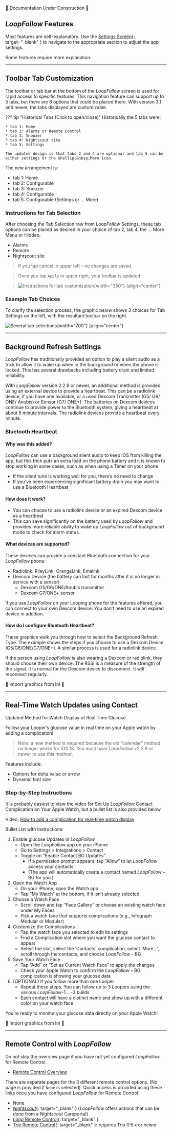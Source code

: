 
🚧 Documentation Under Construction 🚧

<!--todo-->
<!--Notes: be sure to add this info

-->

## *LoopFollow* Features

Most features are self-explanatory. Use the [Settings Screen](lf-setup.md#settings-screen){: target="_blank" } to navigate to the appropriate section to adjust the app settings.

Some features require more explanation. 

- - -

## Toolbar Tab Customization

The toolbar or tab bar at the bottom of the *LoopFollow* screen is used for rapid access to specific features. This navigation feature can support up to 5 tabs, but there are 6 options that could be placed there. With version 3.1 and newer, the tabs displayed are customizable.

??? tip "Historical Tabs (Click to open/close)"
    Historically the 5 tabs were:

    * tab 1: Home
    * tab 2: Alarms or Remote Control
    * tab 3: Snoozer
    * tab 4: Nightscout site
    * tab 5: Settings

    The updated design is that tabs 2 and 4 are optional and tab 5 can be either settings or the &hellip;&nbsp;More icon.

The new arrangement is:

* tab 1: Home
* tab 2: Configurable
* tab 3: Snoozer
* tab 4: Configurable
* tab 5: Configurable (Settings or &hellip;&nbsp;More)

### Instructions for Tab Selection

After choosing the Tab Selection row from *LoopFollow* Settings, these tab options can be placed as desired in your choice of tab 2, tab 4, the &hellip;&nbsp;More Menu or Hidden. 

* Alarms
* Remote
* Nightscout site

> If you tap cancel in upper left - no changes are saved. 

> Once you tap `Apply` in upper right, your toolbar is updated.

> ![Instructions for tab customization](img/lf-tab-custom-instructions.svg){width="350"}
{align="center"}


### Example Tab Choices

To clarify the selection process, the graphic below shows 3 choices for Tab Settings on the left, with the resultant toolbar on the right.

![Several tab selections](img/lf-tab-custom.svg){width="700"}
{align="center"}


- - -

## Background Refresh Settings

*LoopFollow* has traditionally provided an option to play a silent audio as a trick to allow it to wake up when in the background or when the phone is locked. This has several drawbacks including battery drain and limited reliability.

With *LoopFollow* version 2.2.9 or newer, an additional method is provided using an external device to provide a heartbeat. This can be a radiolink device, if you have one available, or a used Dexcom Transmitter (G5/ G6/ ONE/ Anubis) or Sensor (G7/ ONE+). The batteries on Dexcom devices continue to provide power to the Bluetooth system, giving a heartbeat at about 5 minute intervals. The radiolink devices provide a heartbeat every minute.

### Bluetooth Heartbeat

#### Why was this added?

*LoopFollow* can use a background silent audio to keep iOS from killing the app, but this trick puts an extra load on the phone battery and it is known to stop working in some cases, such as when using a Timer on your phone

* If the silent tune is working well for you, there’s no need to change
* If you’ve been experiencing significant battery drain you may want to use a Bluetooth Heartbeat

#### How does it work?

* You can choose to use a radiolink device or an expired Dexcom device as a heartbeat
* This can save significantly on the battery used by *LoopFollow* and provides more reliable ability to wake up *LoopFollow* out of background mode to check for alarm status.

#### What devices are supported?

These devices can provide a constant Bluetooth connection for your *LoopFollow* phone:

* Radiolink:  RileyLink, OrangeLink,  Emalink
* Dexcom Device (the battery can last for months after it is no longer in service with a sensor)
    * Dexcom G5/G6/ONE/Anubis transmitter
    * Dexcom G7/ONE+ sensor

If you use *LoopFollow* on your Looping phone for the features offered, you can connect to your own Dexcom device. You don’t need to use an expired device in addition.

#### How do I configure Bluetooth Heartbeat?

These graphics walk you through how to select the Background Refresh Type.  The example shows the steps if you choose to use a Dexcom Device (G5/G6/ONE/G7/ONE+). A similar process is used for a radiolink device.

If the person using *LoopFollow* is also wearing a Dexcom or radiolink, they should choose their own device. The RSSI is a measure of the strength of the signal. It is normal for the Dexcom device to disconnect. It will reconnect regularly.

🚧 import graphics from lnl 🚧

- - -

## Real-Time Watch Updates using Contact

Updated Method for Watch Display of Real Time Glucose.

Follow your Looper’s glucose value in real time on your Apple watch by adding a complication! 

> Note: a new method is required because the old “calendar” method no longer works for iOS 18. You must have *LoopFollow* v2.2.8 or newer to use this method.

Features include:

* Options for delta value or arrow
* Dynamic font size

### Step-by-Step Instructions

It is probably easiest to view the video for Set Up *LoopFollow* Contact Complication on Your Apple Watch, but a bullet list is also provided below

Video, [How to add a complication for real-time watch display](https://youtu.be/xQ6pd80tKT4)

Bullet List with Instructions:

1. Enable glucose Updates in *LoopFollow*
    * Open the *LoopFollow* app on your iPhone
    * Go to Settings > Integrations > Contact
    * Toggle on “Enable Contact BG Updates”
        * If a permission prompt appears, tap “Allow” to let *LoopFollow* access your contacts
        * (The app will automatically create a contact named *LoopFollow* – BG for you.)
2. Open the Watch App
    * On your iPhone, open the Watch app
    * Tap “My Watch” at the bottom, if it isn’t already selected
3. Choose a Watch Face
    * Scroll down and tap “Face Gallery” or choose an existing watch face under My Faces
    * Pick a watch face that supports complications (e.g., Infograph Modular or Modular)
4. Customize the Complications
    * Tap the watch face you selected to edit its settings
    * Find a Complication slot where you want the glucose contact to appear
    * Select the slot, select the ‘Contacts’ complication, select ‘More…’, scroll through the contacts, and choose *LoopFollow* – BG
5. Save Your Watch Face
    * Tap “Add” or “Set as Current Watch Face” to apply the changes
    * Check your Apple Watch to confirm the *LoopFollow* – BG complication is showing your glucose data
6. (OPTIONAL) If you follow more than one Looper
    * Repeat these steps. You can follow up to 3 Loopers using the various *LoopFollow*-1….-3 builds
    * Each contact will have a distinct name and show up with a different color on your watch face

You’re ready to monitor your glucose data directly on your Apple Watch!

🚧 import graphics from lnl 🚧

- - -

## Remote Control with *LoopFollow*

Do not skip the overview page if you have not yet configured *LoopFollow* for Remote Control.

* [Remote Control Overview](../remote/remote-control-overview.md)

There are separate pages for the 3 different remote control options. (No page is provided if `None` is selected).
Quick access is provided using these links once you have configured *LoopFollow* for Remote Control:

* None
* [*Nightscout*](../remote/remote-control-nightscout.md){: target="_blank" } (*LoopFollow* offers actions that can be done from a *Nightscout* Careportal)
* [*Loop* Remote Control](../remote/remote-control-loop.md){: target="_blank" } 
* [*Trio* Remote Control](../remote/remote-control-trio.md){: target="_blank" }: requires Trio 0.5.x or newer

